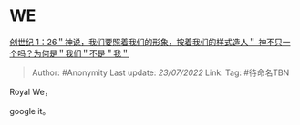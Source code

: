 # WE
[创世纪 1：26＂神说，我们要照着我们的形象，按着我们的样式造人＂ 神不只一个吗？为何是＂我们＂不是＂我＂](https://www.zhihu.com/question/23001635/answer/2584663355)

> Author: #Anonymity
> Last update: *23/07/2022*
> Link:
> Tag: #待命名TBN

Royal We，

google it。
